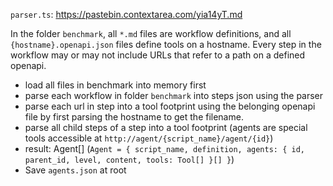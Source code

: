 `parser.ts`: https://pastebin.contextarea.com/yia14yT.md

In the folder `benchmark`, all `*.md` files are workflow definitions, and all `{hostname}.openapi.json` files define tools on a hostname. Every step in the workflow may or may not include URLs that refer to a path on a defined openapi.

- load all files in benchmark into memory first
- parse each workflow in folder `benchmark` into steps json using the parser
- parse each url in step into a tool footprint using the belonging openapi file by first parsing the hostname to get the filename.
- parse all child steps of a step into a tool footprint (agents are special tools accessible at `http://agent/{script_name}/agent/{id}`)
- result: Agent[] (`Agent = { script_name, definition, agents: { id, parent_id, level, content, tools: Tool[] }[] }`)
- Save `agents.json` at root
